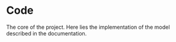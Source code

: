 # Code

The core of the project. Here lies the implementation of the model described in the documentation.
